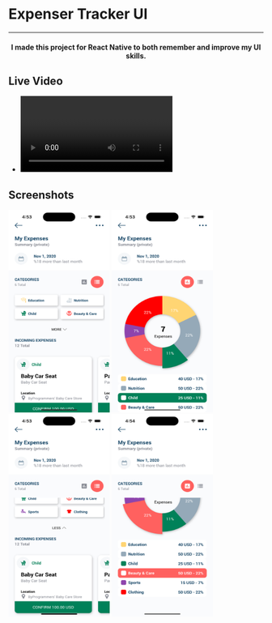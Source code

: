 
# Expenser Tracker UI


<hr>
<h4 align="center"> I made this project for React Native to both remember and improve my UI skills. </h4>

## Live Video
- <video src="https://user-images.githubusercontent.com/61309524/228266162-2e9556dd-cc8b-4351-8126-717961acb487.mp4"></video>


## Screenshots

<img src="/Screenshots/ss1.png"  width="200" height="400" /> <img src="/Screenshots/ss2.png"  width="200" height="400" /> <img src="/Screenshots/ss3.png"  width="200" height="400" /> <img src="/Screenshots/ss4.png"  width="200" height="400" />


  
